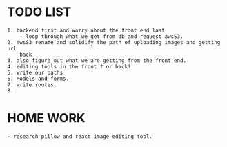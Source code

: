 # TODO LIST
    1. backend first and worry about the front end last
        - loop through what we get from db and request awsS3.
    2. awsS3 rename and solidify the path of uploading images and getting url
        back
    3. also figure out what we are getting from the front end.
    4. editing tools in the front ? or back? 
    5. write our paths
    6. Models and forms.
    7. write routes.
    8. 



# HOME WORK
    - research pillow and react image editing tool.
